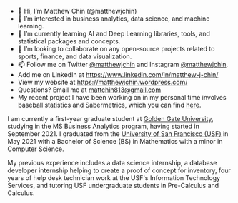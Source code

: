 - 👋 Hi, I’m Matthew Chin (@matthewjchin)
- 👀 I’m interested in business analytics, data science, and machine learning. 
- 🌱 I’m currently learning AI and Deep Learning libraries, tools, and statistical packages and concepts.  
- 💞️ I’m looking to collaborate on any open-source projects related to sports, finance, and data visualization. 
- 📫 Follow me on Twitter [@matthewjchin](https://www.twitter.com/matthewjchin) and Instagram [@matthewjchin](https://www.instagram.com/matthewjchin/). 
- Add me on LinkedIn at https://www.linkedin.com/in/matthew-j-chin/
- View my website at https://matthewjchin.wordpress.com/
- Questions? Email me at <mattchin813@gmail.com>
- My recent project I have been working on in my personal time involves baseball statistics and Sabermetrics, which you can find [here](https://github.com/matthewjchin/baseballstats).



I am currently a first-year graduate student at [Golden Gate University](www.ggu.edu), studying in the MS Business Analytics program, having started in September 2021.
I graduated from the [University of San Francisco (USF)](www.usfca.edu) in May 2021 with a Bachelor of Science (BS) in Mathematics with a minor in Computer Science. 

My previous experience includes a data science internship, a database developer internship helping to create a proof of concept for inventory, four years of help desk technician work at the USF's Information Technology Services, and tutoring USF undergraduate students in Pre-Calculus and Calculus. 

